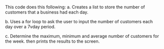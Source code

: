 This code does this following:
a. Creates a list to store the number of customers that a business had each day.

b. Uses a for loop to ask the user to input the number of customers each day over a 7vday period.

c. Determine the maximum, minimum and average number of customers for the week.
then prints the  results to the screen.
